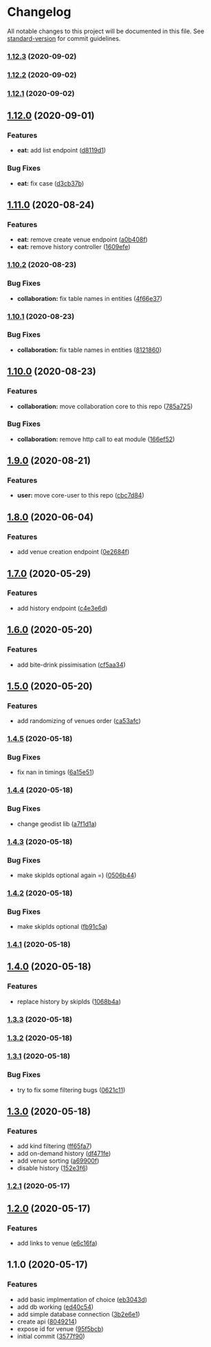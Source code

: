 # Changelog

All notable changes to this project will be documented in this file. See [standard-version](https://github.com/conventional-changelog/standard-version) for commit guidelines.

### [1.12.3](https://github.com/trip-a-trip/core-eat/compare/v1.12.2...v1.12.3) (2020-09-02)

### [1.12.2](https://github.com/trip-a-trip/core-eat/compare/v1.12.1...v1.12.2) (2020-09-02)

### [1.12.1](https://github.com/trip-a-trip/core-eat/compare/v1.12.0...v1.12.1) (2020-09-02)

## [1.12.0](https://github.com/trip-a-trip/core-eat/compare/v1.11.0...v1.12.0) (2020-09-01)

### Features

- **eat:** add list endpoint ([d8119d1](https://github.com/trip-a-trip/core-eat/commit/d8119d1cde022531867622ba02d9a38aa29baba8))

### Bug Fixes

- **eat:** fix case ([d3cb37b](https://github.com/trip-a-trip/core-eat/commit/d3cb37bd3d14d606b020fb81ecd78577e2c82967))

## [1.11.0](https://github.com/trip-a-trip/core-eat/compare/v1.10.2...v1.11.0) (2020-08-24)

### Features

- **eat:** remove create venue endpoint ([a0b408f](https://github.com/trip-a-trip/core-eat/commit/a0b408f2c8f7ab7f341ac2ad8366fc2fb8fac84e))
- **eat:** remove history controller ([1609efe](https://github.com/trip-a-trip/core-eat/commit/1609efeeca3f5335a85c227a8d68571d86b85ce0))

### [1.10.2](https://github.com/trip-a-trip/core-eat/compare/v1.10.1...v1.10.2) (2020-08-23)

### Bug Fixes

- **collaboration:** fix table names in entities ([4f66e37](https://github.com/trip-a-trip/core-eat/commit/4f66e372383543dd93e0a06ebdb1bc99a71175e7))

### [1.10.1](https://github.com/trip-a-trip/core-eat/compare/v1.10.0...v1.10.1) (2020-08-23)

### Bug Fixes

- **collaboration:** fix table names in entities ([8121860](https://github.com/trip-a-trip/core-eat/commit/81218604a091e56ea39edcf464175af7525276fc))

## [1.10.0](https://github.com/trip-a-trip/core-eat/compare/v1.9.0...v1.10.0) (2020-08-23)

### Features

- **collaboration:** move collaboration core to this repo ([785a725](https://github.com/trip-a-trip/core-eat/commit/785a725857ab1afd7c3d6e0271663d285ed80a2c))

### Bug Fixes

- **collaboration:** remove http call to eat module ([166ef52](https://github.com/trip-a-trip/core-eat/commit/166ef5296505dd42023fed02c26a842987be4a6a))

## [1.9.0](https://github.com/trip-a-trip/core-eat/compare/v1.8.0...v1.9.0) (2020-08-21)

### Features

- **user:** move core-user to this repo ([cbc7d84](https://github.com/trip-a-trip/core-eat/commit/cbc7d84ab02613ed806de7b278d14823d1479146))

## [1.8.0](https://github.com/trip-a-trip/core-eat/compare/v1.7.0...v1.8.0) (2020-06-04)

### Features

- add venue creation endpoint ([0e2684f](https://github.com/trip-a-trip/core-eat/commit/0e2684f4da06f5316aff1827622150bb7453cd3e))

## [1.7.0](https://github.com/trip-a-trip/core-eat/compare/v1.6.0...v1.7.0) (2020-05-29)

### Features

- add history endpoint ([c4e3e6d](https://github.com/trip-a-trip/core-eat/commit/c4e3e6de3d4de14b9d82f4f4d6ada97b0cbb0ca6))

## [1.6.0](https://github.com/trip-a-trip/core-eat/compare/v1.5.0...v1.6.0) (2020-05-20)

### Features

- add bite-drink pissimisation ([cf5aa34](https://github.com/trip-a-trip/core-eat/commit/cf5aa34b358ee6536e6b3c9e638e5cb97facbacb))

## [1.5.0](https://github.com/trip-a-trip/core-eat/compare/v1.4.5...v1.5.0) (2020-05-20)

### Features

- add randomizing of venues order ([ca53afc](https://github.com/trip-a-trip/core-eat/commit/ca53afcd8e060a8eb45090a245aadcba6e221625))

### [1.4.5](https://github.com/trip-a-trip/core-eat/compare/v1.4.4...v1.4.5) (2020-05-18)

### Bug Fixes

- fix nan in timings ([6a15e51](https://github.com/trip-a-trip/core-eat/commit/6a15e512f839ce52d08b450bf7fb1d60abd9a4e6))

### [1.4.4](https://github.com/trip-a-trip/core-eat/compare/v1.4.3...v1.4.4) (2020-05-18)

### Bug Fixes

- change geodist lib ([a7f1d1a](https://github.com/trip-a-trip/core-eat/commit/a7f1d1a41da652207d0aae0625ff7ec38e144508))

### [1.4.3](https://github.com/trip-a-trip/core-eat/compare/v1.4.2...v1.4.3) (2020-05-18)

### Bug Fixes

- make skipIds optional again =) ([0506b44](https://github.com/trip-a-trip/core-eat/commit/0506b446a10db3eecd61f71718c3b9d4ba5f4bab))

### [1.4.2](https://github.com/trip-a-trip/core-eat/compare/v1.4.1...v1.4.2) (2020-05-18)

### Bug Fixes

- make skipIds optional ([fb91c5a](https://github.com/trip-a-trip/core-eat/commit/fb91c5ad8d54c669f561227a3d9f81388ec1c24f))

### [1.4.1](https://github.com/trip-a-trip/core-eat/compare/v1.4.0...v1.4.1) (2020-05-18)

## [1.4.0](https://github.com/trip-a-trip/core-eat/compare/v1.3.3...v1.4.0) (2020-05-18)

### Features

- replace history by skipIds ([1068b4a](https://github.com/trip-a-trip/core-eat/commit/1068b4af764c4294c1f872ba157a7df58792749b))

### [1.3.3](https://github.com/trip-a-trip/core-eat/compare/v1.3.2...v1.3.3) (2020-05-18)

### [1.3.2](https://github.com/trip-a-trip/core-eat/compare/v1.3.1...v1.3.2) (2020-05-18)

### [1.3.1](https://github.com/trip-a-trip/core-eat/compare/v1.3.0...v1.3.1) (2020-05-18)

### Bug Fixes

- try to fix some filtering bugs ([0621c11](https://github.com/trip-a-trip/core-eat/commit/0621c1172678630162f0a2077dc6d4c9fd56e68b))

## [1.3.0](https://github.com/trip-a-trip/core-eat/compare/v1.2.1...v1.3.0) (2020-05-18)

### Features

- add kind filtering ([ff65fa7](https://github.com/trip-a-trip/core-eat/commit/ff65fa7a890c585b973213f3820c704843add428))
- add on-demand history ([df471fe](https://github.com/trip-a-trip/core-eat/commit/df471fe4dbd056fad746da0667d8de579b9e9c26))
- add venue sorting ([a69900f](https://github.com/trip-a-trip/core-eat/commit/a69900f3545857c5ac7d64e511c0609d574b08c6))
- disable history ([152e3f6](https://github.com/trip-a-trip/core-eat/commit/152e3f678a604d739bf394ee7430dd86ab312590))

### [1.2.1](https://github.com/trip-a-trip/core-eat/compare/v1.2.0...v1.2.1) (2020-05-17)

## [1.2.0](https://github.com/trip-a-trip/core-eat/compare/v1.1.0...v1.2.0) (2020-05-17)

### Features

- add links to venue ([e6c16fa](https://github.com/trip-a-trip/core-eat/commit/e6c16fa61f91d4b540bf839dbd1877c0f5c54238))

## 1.1.0 (2020-05-17)

### Features

- add basic implmentation of choice ([eb3043d](https://github.com/trip-a-trip/core-eat/commit/eb3043deb1cbc7dbcb1b3e715c57069d08db26fe))
- add db working ([ed40c54](https://github.com/trip-a-trip/core-eat/commit/ed40c54d74291c62dc66a396217f36a48ae44f77))
- add simple database connection ([3b2e6e1](https://github.com/trip-a-trip/core-eat/commit/3b2e6e157d8bb2596290d4fdce8ea4929fcc95a6))
- create api ([8049214](https://github.com/trip-a-trip/core-eat/commit/80492140c95aaa5fe10c15c569158069652c78fc))
- expose id for venue ([95f5bcb](https://github.com/trip-a-trip/core-eat/commit/95f5bcb06ddb0a6188303ecef16132d84ae96862))
- initial commit ([3577f90](https://github.com/trip-a-trip/core-eat/commit/3577f90555fcbb1bc80e8c2925c805e111d98d43))

